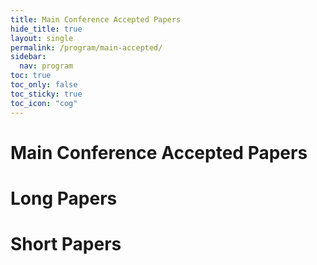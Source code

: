 ```yaml
---
title: Main Conference Accepted Papers
hide_title: true
layout: single
permalink: /program/main-accepted/
sidebar:
  nav: program
toc: true
toc_only: false
toc_sticky: true
toc_icon: "cog" 
---
```


<h1>Main Conference Accepted Papers</h1>

# Long Papers

# Short Papers



